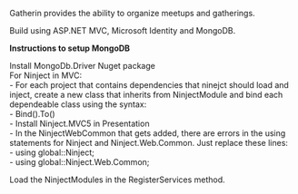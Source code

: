 Gatherin provides the ability to organize meetups and gatherings.<br/>

Build using ASP.NET MVC, Microsoft Identity and MongoDB.

<b>Instructions to setup MongoDB</b>

Install MongoDb.Driver Nuget package
<br/>
For Ninject in MVC:<br/>
	- For each project that contains dependencies that ninejct should load and inject, create a new class that inherits from NinjectModule and bind each dependeable class using the syntax:<br/>
	- Bind<Type>().To<Type>()<br/>
	- Install Ninject.MVC5 in Presentation<br/>
	- In the NinjectWebCommon that gets added, there are errors in the using statements for Ninject and Ninject.Web.Common. Just replace these lines:<br/>
		- using global::Ninject;<br/>
		- using global::Ninject.Web.Common;<br/>

Load the NinjectModules in the RegisterServices method.
